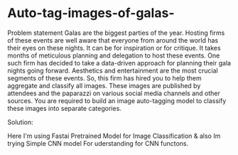 # Auto-tag-images-of-galas-
Problem statement Galas are the biggest parties of the year. Hosting firms of these events are well aware that everyone from around the world has their eyes on these nights. 
It can be for inspiration or for critique. It takes months of meticulous planning and delegation to host these events. 
One such firm has decided to take a data-driven approach for planning their gala nights going forward. Aesthetics and entertainment are the most crucial segments of these events. 
So, this firm has hired you to help them aggregate and classify all images. 
These images are published by attendees and the paparazzi on various social media channels and other sources. 
You are required to build an image auto-tagging model to classify these images into separate categories.

Solution:

Here I'm using Fastai Pretrained Model for Image Classification & also Im trying Simple CNN model For uderstanding for CNN functons.


